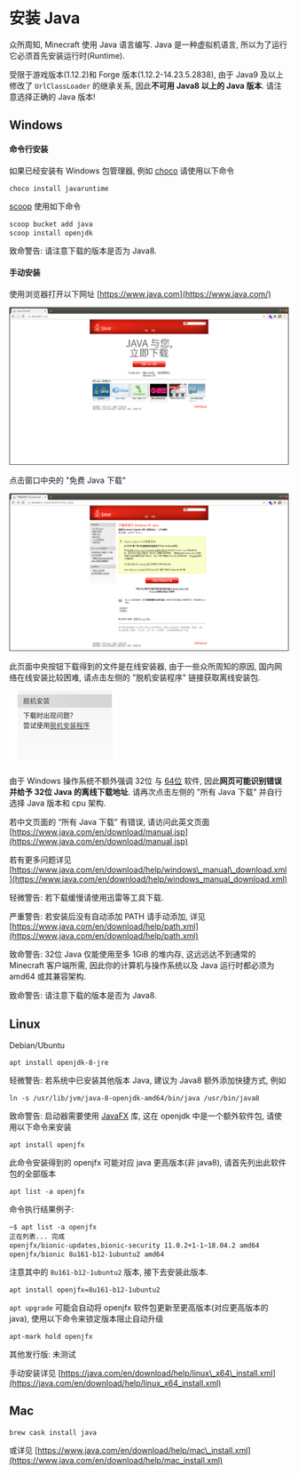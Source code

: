 # 安装 Java

众所周知, Minecraft 使用 Java 语言编写. Java 是一种虚拟机语言, 所以为了运行它必须首先安装运行时\(Runtime\).

受限于游戏版本\(1.12.2\)和 Forge 版本\(1.12.2-14.23.5.2838\), 由于 Java9 及以上修改了 `UrlClassLoader` 的继承关系, 因此**不可用 Java8 以上的 Java 版本**. 请注意选择正确的 Java 版本!

## Windows

#### 命令行安装

如果已经安装有 Windows 包管理器, 例如 [choco](https://chocolatey.org) 请使用以下命令

```text
choco install javaruntime
```

[scoop](https://scoop.sh) 使用如下命令

```text
scoop bucket add java
scoop install openjdk
```

致命警告: 请注意下载的版本是否为 Java8.

#### 手动安装

使用浏览器打开以下网址 [https://www.java.com](https://www.java.com/)

![](../.gitbook/assets/image%20%284%29.png)

点击窗口中央的 "免费 Java 下载"

![](../.gitbook/assets/image%20%283%29.png)

此页面中央按钮下载得到的文件是在线安装器, 由于一些众所周知的原因, 国内网络在线安装比较困难, 请点击左侧的 "脱机安装程序" 链接获取离线安装包.

![](../.gitbook/assets/image%20%282%29.png)

由于 Windows 操作系统不额外强调 32位 与 [64位](https://zh.wikipedia.org/wiki/64%E4%BD%8D%E5%85%83) 软件, 因此**网页可能识别错误并给予 32位 Java 的离线下载地址**. 请再次点击左侧的 "所有 Java 下载" 并自行选择 Java 版本和 cpu 架构.

若中文页面的 “所有 Java 下载” 有错误, 请访问此英文页面 [https://www.java.com/en/download/manual.jsp](https://www.java.com/en/download/manual.jsp)

若有更多问题详见 [https://www.java.com/en/download/help/windows\_manual\_download.xml](https://www.java.com/en/download/help/windows_manual_download.xml)

轻微警告: 若下载缓慢请使用迅雷等工具下载.

严重警告: 若安装后没有自动添加 PATH 请手动添加, 详见 [https://www.java.com/en/download/help/path.xml](https://www.java.com/en/download/help/path.xml)

致命警告: 32位 Java 仅能使用至多 1GiB 的堆内存, 这远远达不到通常的 Minecraft 客户端所需, 因此你的计算机与操作系统以及 Java 运行时都必须为 amd64 或其兼容架构.

致命警告: 请注意下载的版本是否为 Java8.

## Linux

Debian/Ubuntu

```text
apt install openjdk-8-jre
```

轻微警告: 若系统中已安装其他版本 Java, 建议为 Java8 额外添加快捷方式, 例如

```text
ln -s /usr/lib/jvm/java-8-openjdk-amd64/bin/java /usr/bin/java8
```

致命警告: 启动器需要使用 [JavaFX](https://www.oracle.com/java/technologies/javase/javafx-overview.html) 库, 这在 openjdk 中是一个额外软件包, 请使用以下命令来安装

```text
apt install openjfx
```

此命令安装得到的 openjfx 可能对应 java 更高版本\(非 java8\), 请首先列出此软件包的全部版本

```text
apt list -a openjfx
```

命令执行结果例子:

```text
~$ apt list -a openjfx
正在列表... 完成
openjfx/bionic-updates,bionic-security 11.0.2+1-1~18.04.2 amd64
openjfx/bionic 8u161-b12-1ubuntu2 amd64
```

注意其中的 `8u161-b12-1ubuntu2` 版本, 接下去安装此版本.

```text
apt install openjfx=8u161-b12-1ubuntu2
```

`apt upgrade` 可能会自动将 openjfx 软件包更新至更高版本\(对应更高版本的 java\), 使用以下命令来锁定版本阻止自动升级

```text
apt-mark hold openjfx
```

其他发行版: 未测试

手动安装详见 [https://java.com/en/download/help/linux\_x64\_install.xml](https://java.com/en/download/help/linux_x64_install.xml)

## Mac

```text
brew cask install java
```

或详见 [https://www.java.com/en/download/help/mac\_install.xml](https://www.java.com/en/download/help/mac_install.xml)

